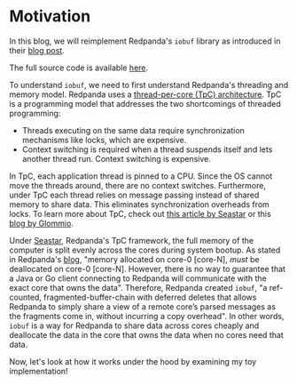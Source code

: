 # Motivation

In this blog, we will reimplement Redpanda's `iobuf` library as introduced in their [blog post](https://redpanda.com/blog/tpc-buffers).

The full source code is available [here](https://github.com/brianshih1/mini-iobuf).

To understand `iobuf`, we need to first understand Redpanda's threading and memory model. Redpanda uses a [thread-per-core (TpC) architecture](https://www.datadoghq.com/blog/engineering/introducing-glommio/). TpC is a programming model that addresses the two shortcomings of threaded programming:

- Threads executing on the same data require synchronization mechanisms like locks, which are expensive.
- Context switching is required when a thread suspends itself and lets another thread run. Context switching is expensive.

In TpC, each application thread is pinned to a CPU. Since the OS cannot move the threads around, there are no context switches. Furthermore, under TpC each thread relies on message passing instead of shared memory to share data. This eliminates synchronization overheads from locks. To learn more about TpC, check out [this article by Seastar](https://seastar.io/shared-nothing/) or this [blog by Glommio](https://www.datadoghq.com/blog/engineering/introducing-glommio/).

Under [Seastar](https://seastar.io/), Redpanda's TpC framework, the full memory of the computer is split evenly across the cores during system bootup. As stated in Redpanda's [blog](https://redpanda.com/blog/tpc-buffers), "memory allocated on core-0 [core-N], *must* be deallocated on core-0 [core-N]. However, there is no way to guarantee that a Java or Go client connecting to Redpanda will communicate with the exact core that owns the data". Therefore, Redpanda created `iobuf`, "a ref-counted, fragmented-buffer-chain with deferred deletes that allows Redpanda to simply share a view of a remote core’s parsed messages as the fragments come in, without incurring a copy overhead". In other words, `iobuf` is a way for Redpanda to share data across cores cheaply and deallocate the data in the core that owns the data when no cores need that data.

Now, let's look at how it works under the hood by examining my toy implementation!
